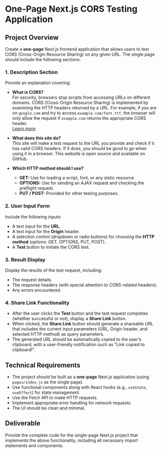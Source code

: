 # One-Page Next.js CORS Testing Application

## Project Overview
Create a **one-page** Next.js frontend application that allows users to test CORS (Cross-Origin Resource Sharing) on any given URL. The single page should include the following sections:

### 1. Description Section
Provide an explanation covering:
- **What is CORS?**  
  For security, browsers stop scripts from accessing URLs on different domains. CORS (Cross-Origin Resource Sharing) is implemented by examining the HTTP headers returned by a URL. For example, if you are on `google.com` and try to access `example.com/font.ttf`, the browser will only allow the request if `example.com` returns the appropriate CORS header.  
  [Learn more](https://developer.mozilla.org/en-US/docs/Web/HTTP/CORS).

- **What does this site do?**  
  This site will make a test request to the URL you provide and check if it has valid CORS headers. If it does, you should be good to go when using it in a browser. This website is open source and available on GitHub.

- **Which HTTP method should I use?**  
  - **GET:** Use for loading a script, font, or any static resource.
  - **OPTIONS:** Use for sending an AJAX request and checking the preflight request.
  - **PUT / POST:** Provided for other testing purposes.

### 2. User Input Form
Include the following inputs:
- A text input for the **URL**.
- A text input for the **Origin** header.
- A selection control (dropdown or radio buttons) for choosing the **HTTP method** (options: GET, OPTIONS, PUT, POST).
- A **Test** button to initiate the CORS test.

### 3. Result Display
Display the results of the test request, including:
- The request details.
- The response headers (with special attention to CORS-related headers).
- Any errors encountered.

### 4. Share Link Functionality
- After the user clicks the **Test** button and the test request completes (whether successful or not), display a **Share Link** button.
- When clicked, the **Share Link** button should generate a shareable URL that includes the current input parameters (URL, Origin header, and selected HTTP method) as query parameters.
- The generated URL should be automatically copied to the user's clipboard, with a user-friendly notification such as "Link copied to clipboard!".

## Technical Requirements
- The project should be built as a **one-page** Next.js application (using `pages/index.js` as the single page).
- Use functional components along with React hooks (e.g., `useState`, `useEffect`) for state management.
- Use the Fetch API to make HTTP requests.
- Implement appropriate error handling for network requests.
- The UI should be clean and minimal.

## Deliverable
Provide the complete code for the single-page Next.js project that implements the above functionality, including all necessary import statements and components.

